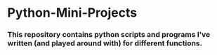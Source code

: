 # Python-Mini-Projects
### This repository contains python scripts and programs I've written (and played around with) for different functions.
